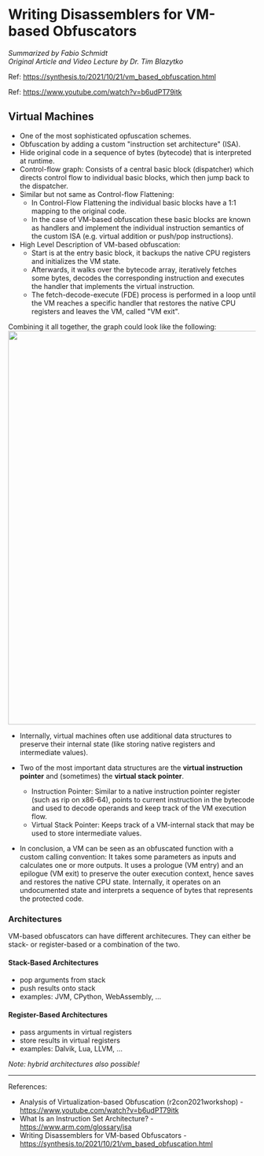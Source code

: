 # Writing Disassemblers for VM-based Obfuscators
_Summarized by Fabio Schmidt<br/>
Original Article and Video Lecture by Dr. Tim Blazytko_<br/>

Ref: https://synthesis.to/2021/10/21/vm_based_obfuscation.html

Ref: https://www.youtube.com/watch?v=b6udPT79itk

## Virtual Machines
- One of the most sophisticated opfuscation schemes.
- Obfuscation by adding a custom "instruction set architecture" (ISA).
- Hide original code in a sequence of bytes (bytecode) that is interpreted at runtime.
- Control-flow graph: Consists of a central basic block (dispatcher) which directs control flow to individual basic blocks, which then jump back to the dispatcher.
- Similar but not same as Control-flow Flattening:
	- In Control-Flow Flattening the individual basic blocks have a 1:1 mapping to the original code.
 	- In the case of VM-based obfuscation these basic blocks are known as handlers and implement the individual instruction semantics of the custom ISA (e.g. virtual addition or push/pop instructions).
- High Level Description of VM-based obfuscation:
	- Start is at the entry basic block, it backups the native CPU registers and initializes the VM state.
	- Afterwards, it walks over the bytecode array, iteratively fetches some bytes, decodes the corresponding instruction and executes the handler that implements the virtual instruction.
	- The fetch-decode-execute (FDE) process is performed in a loop until the VM reaches a specific handler that restores the native CPU registers and leaves the VM, called "VM exit".
 
Combining it all together, the graph could look like the following: 
<img src="https://github.com/OpaxIV/hslu_secproj/assets/93701325/80e2498c-f847-4abe-bd74-cc79fa5daf7d" width="800">


- Internally, virtual machines often use additional data structures to preserve their internal state (like storing native registers and intermediate values).
- Two of the most important data structures are the **virtual instruction pointer** and (sometimes) the **virtual stack pointer**.
  - Instruction Pointer: Similar to a native instruction pointer register (such as rip on x86-64), points to current instruction in the bytecode and used to decode operands and keep track of the VM execution flow.
  - Virtual Stack Pointer: Keeps track of a VM-internal stack that may be used to store intermediate values.

- In conclusion, a VM can be seen as an obfuscated function with a custom calling convention: It takes some parameters as inputs and calculates one or more outputs. It uses a prologue (VM entry) and an epilogue (VM exit) to preserve the outer execution context, hence saves and restores the native CPU state.
Internally, it operates on an undocumented state and interprets a sequence of bytes that represents the protected code.


### Architectures
VM-based obfuscators can have different architecures. They can either be stack- or register-based or a combination of the two.


#### Stack-Based Architectures
- pop arguments from stack
- push results onto stack
- examples: JVM, CPython, WebAssembly, …

#### Register-Based Architectures
- pass arguments in virtual registers
- store results in virtual registers
- examples: Dalvik, Lua, LLVM, …

_Note: hybrid architectures also possible!_




---

References:
- Analysis of Virtualization-based Obfuscation (r2con2021workshop) - https://www.youtube.com/watch?v=b6udPT79itk
- What Is an Instruction Set Architecture? - https://www.arm.com/glossary/isa
- Writing Disassemblers for VM-based Obfuscators - https://synthesis.to/2021/10/21/vm_based_obfuscation.html
   
